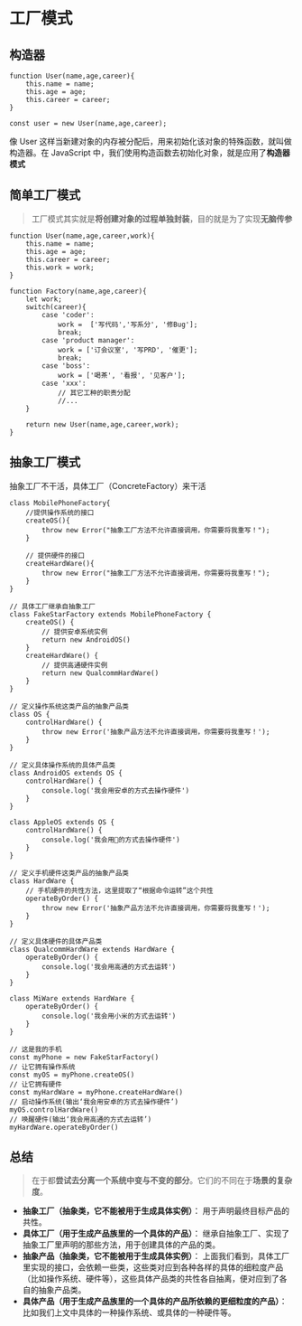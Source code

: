 # 工厂模式
## 构造器
```
function User(name,age,career){
    this.name = name;
    this.age = age;
    this.career = career;
}

const user = new User(name,age,career);
```
像 User 这样当新建对象的内存被分配后，用来初始化该对象的特殊函数，就叫做构造器。在 JavaScript 中，我们使用构造函数去初始化对象，就是应用了**构造器模式**  

## 简单工厂模式   
> 工厂模式其实就是**将创建对象的过程单独封装**，目的就是为了实现**无脑传参**  

```
function User(name,age,career,work){
    this.name = name;
    this.age = age;
    this.career = career;
    this.work = work;
}

function Factory(name,age,career){
    let work;
    switch(career){
        case 'coder':
            work =  ['写代码','写系分', '修Bug'];
            break;
        case 'product manager':
            work = ['订会议室', '写PRD', '催更'];
            break;
        case 'boss':
            work = ['喝茶', '看报', '见客户'];
        case 'xxx':
            // 其它工种的职责分配
            //...
    }

    return new User(name,age,career,work);
}
```

## 抽象工厂模式
抽象工厂不干活，具体工厂（ConcreteFactory）来干活

```
class MobilePhoneFactory{
    //提供操作系统的接口
    createOS(){
        throw new Error("抽象工厂方法不允许直接调用，你需要将我重写！");
    }

    // 提供硬件的接口
    createHardWare(){
        throw new Error("抽象工厂方法不允许直接调用，你需要将我重写！");
    }
}

// 具体工厂继承自抽象工厂
class FakeStarFactory extends MobilePhoneFactory {
    createOS() {
        // 提供安卓系统实例
        return new AndroidOS()
    }
    createHardWare() {
        // 提供高通硬件实例
        return new QualcommHardWare()
    }
}

// 定义操作系统这类产品的抽象产品类
class OS {
    controlHardWare() {
        throw new Error('抽象产品方法不允许直接调用，你需要将我重写！');
    }
}

// 定义具体操作系统的具体产品类
class AndroidOS extends OS {
    controlHardWare() {
        console.log('我会用安卓的方式去操作硬件')
    }
}

class AppleOS extends OS {
    controlHardWare() {
        console.log('我会用🍎的方式去操作硬件')
    }
}

// 定义手机硬件这类产品的抽象产品类
class HardWare {
    // 手机硬件的共性方法，这里提取了“根据命令运转”这个共性
    operateByOrder() {
        throw new Error('抽象产品方法不允许直接调用，你需要将我重写！');
    }
}

// 定义具体硬件的具体产品类
class QualcommHardWare extends HardWare {
    operateByOrder() {
        console.log('我会用高通的方式去运转')
    }
}

class MiWare extends HardWare {
    operateByOrder() {
        console.log('我会用小米的方式去运转')
    }
}

// 这是我的手机
const myPhone = new FakeStarFactory()
// 让它拥有操作系统
const myOS = myPhone.createOS()
// 让它拥有硬件
const myHardWare = myPhone.createHardWare()
// 启动操作系统(输出‘我会用安卓的方式去操作硬件’)
myOS.controlHardWare()
// 唤醒硬件(输出‘我会用高通的方式去运转’)
myHardWare.operateByOrder()
```

## 总结
> 在于都**尝试去分离一个系统中变与不变的部分**。它们的不同在于**场景的复杂度**。  

- **抽象工厂（抽象类，它不能被用于生成具体实例）**： 用于声明最终目标产品的共性。
- **具体工厂（用于生成产品族里的一个具体的产品）**： 继承自抽象工厂、实现了抽象工厂里声明的那些方法，用于创建具体的产品的类。
- **抽象产品（抽象类，它不能被用于生成具体实例）**： 上面我们看到，具体工厂里实现的接口，会依赖一些类，这些类对应到各种各样的具体的细粒度产品（比如操作系统、硬件等），这些具体产品类的共性各自抽离，便对应到了各自的抽象产品类。
- **具体产品（用于生成产品族里的一个具体的产品所依赖的更细粒度的产品）**： 比如我们上文中具体的一种操作系统、或具体的一种硬件等。